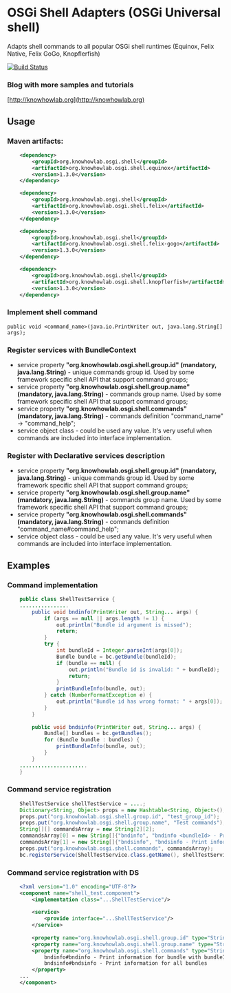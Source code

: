 # OSGi Shell Adapters (OSGi Universal shell)

Adapts shell commands to all popular OSGi shell runtimes (Equinox, Felix Native, Felix GoGo, Knopflerfish)

[![Build Status](https://travis-ci.org/knowhowlab/org.knowhowlab.osgi.shell.svg?branch=master)](https://travis-ci.org/knowhowlab/org.knowhowlab.osgi.shell)

### Blog with more samples and tutorials

[http://knowhowlab.org](http://knowhowlab.org)

## Usage

### Maven artifacts:

```xml
    <dependency>
        <groupId>org.knowhowlab.osgi.shell</groupId>
        <artifactId>org.knowhowlab.osgi.shell.equinox</artifactId>
        <version>1.3.0</version>
    </dependency>

    <dependency>
        <groupId>org.knowhowlab.osgi.shell</groupId>
        <artifactId>org.knowhowlab.osgi.shell.felix</artifactId>
        <version>1.3.0</version>
    </dependency>

    <dependency>
        <groupId>org.knowhowlab.osgi.shell</groupId>
        <artifactId>org.knowhowlab.osgi.shell.felix-gogo</artifactId>
        <version>1.3.0</version>
    </dependency>

    <dependency>
        <groupId>org.knowhowlab.osgi.shell</groupId>
        <artifactId>org.knowhowlab.osgi.shell.knopflerfish</artifactId>
        <version>1.3.0</version>
    </dependency>
```

### Implement shell command 

    public void <command_name>(java.io.PrintWriter out, java.lang.String[] args);

### Register services with BundleContext

- service property **"org.knowhowlab.osgi.shell.group.id" (mandatory, java.lang.String)** - unique commands group id. Used by some framework specific shell API that support command groups;
- service property **"org.knowhowlab.osgi.shell.group.name" (mandatory, java.lang.String)** - commands group name. Used by some framework specific shell API that support command groups;
- service property **"org.knowhowlab.osgi.shell.commands" (mandatory, java.lang.String)** - commands definition "command_name" -> "command_help";
- service object class - could be used any value. It's very useful when commands are included into interface implementation.

### Register with Declarative services description

- service property **"org.knowhowlab.osgi.shell.group.id" (mandatory, java.lang.String)** - unique commands group id. Used by some framework specific shell API that support command groups;
- service property **"org.knowhowlab.osgi.shell.group.name" (mandatory, java.lang.String)** - commands group name. Used by some framework specific shell API that support command groups;
- service property **"org.knowhowlab.osgi.shell.commands" (mandatory, java.lang.String)** - commands definition "command_name#command_help";
- service object class - could be used any value. It's very useful when commands are included into interface implementation.

## Examples

### Command implementation

```java
    public class ShellTestService {
    ................
        public void bndinfo(PrintWriter out, String... args) {
            if (args == null || args.length != 1) {
                out.println("Bundle id argument is missed");
                return;
            }
            try {
                int bundleId = Integer.parseInt(args[0]);
                Bundle bundle = bc.getBundle(bundleId);
                if (bundle == null) {
                    out.println("Bundle id is invalid: " + bundleId);
                    return;
                }
                printBundleInfo(bundle, out);
            } catch (NumberFormatException e) {
                out.println("Bundle id has wrong format: " + args[0]);
            }
        }
    
        public void bndsinfo(PrintWriter out, String... args) {
            Bundle[] bundles = bc.getBundles();
            for (Bundle bundle : bundles) {
                printBundleInfo(bundle, out);
            }
        }
    ......................
    }
```

### Command service registration

```java    
    ShellTestService shellTestService = ....;
    Dictionary<String, Object> props = new Hashtable<String, Object>();
    props.put("org.knowhowlab.osgi.shell.group.id", "test_group_id");
    props.put("org.knowhowlab.osgi.shell.group.name", "Test commands");
    String[][] commandsArray = new String[2][2];
    commandsArray[0] = new String[]{"bndinfo", "bndinfo <bundleId> - Print information for bundle with <bundleId>"};
    commandsArray[1] = new String[]{"bndsinfo", "bndsinfo - Print information for all bundles"};
    props.put("org.knowhowlab.osgi.shell.commands", commandsArray);
    bc.registerService(ShellTestService.class.getName(), shellTestService, props);
```    
### Command service registration with DS

```xml    
    <?xml version="1.0" encoding="UTF-8"?>
    <component name="shell_test.component">
        <implementation class="...ShellTestService"/>
    
        <service>
            <provide interface="...ShellTestService"/>
        </service>
    
        <property name="org.knowhowlab.osgi.shell.group.id" type="String" value="test_group_id"/>
        <property name="org.knowhowlab.osgi.shell.group.name" type="String" value="Test commands"/>
        <property name="org.knowhowlab.osgi.shell.commands" type="String">
            bndinfo#bndinfo - Print information for bundle with bundleId
            bndsinfo#bndsinfo - Print information for all bundles
        </property>
    ...
    </component>
```
